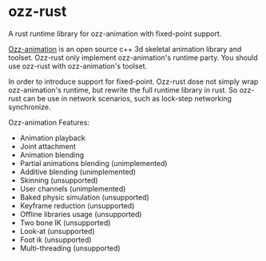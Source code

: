 # ozz-rust
A rust runtime library for ozz-animation with fixed-point support.

[Ozz-animation](https://github.com/guillaumeblanc/ozz-animation) is an open source c++ 3d skeletal animation library and toolset. Ozz-rust only implement ozz-animation's runtime party. You should use ozz-rust with ozz-animation's toolset.

In order to introduce support for fixed-point. Ozz-rust dose not simply wrap ozz-animation's runtime, but rewrite the full runtime library in rust. So ozz-rust can be use in network scenarios, such as lock-step networking synchronize.

Ozz-animation Features:
- Animation playback
- Joint attachment
- Animation blending
- Partial animations blending (unimplemented)
- Additive blending (unimplemented)
- Skinning (unsupported)
- User channels (unimplemented)
- Baked physic simulation (unsupported)
- Keyframe reduction (unsupported)
- Offline libraries usage (unsupported)
- Two bone IK (unsupported)
- Look-at (unsupported)
- Foot ik (unsupported)
- Multi-threading (unsupported)
